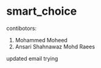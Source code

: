 # smart_choice

contibotors:

1. Mohammed Moheed
2. Ansari Shahnawaz Mohd Raees

updated email
trying
